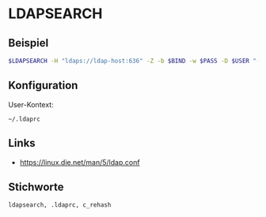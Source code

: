 # LDAPSEARCH

## Beispiel

```sh
$LDAPSEARCH -H "ldaps://ldap-host:636" -Z -b $BIND -w $PASS -D $USER "(objectclass=*)"
```

## Konfiguration

User-Kontext:

    ~/.ldaprc

## Links

- <https://linux.die.net/man/5/ldap.conf>

## Stichworte

    ldapsearch, .ldaprc, c_rehash
